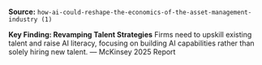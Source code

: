 **Source:** `how-ai-could-reshape-the-economics-of-the-asset-management-industry (1)`

**Key Finding: Revamping Talent Strategies**
Firms need to upskill existing talent and raise AI literacy, focusing on building AI capabilities rather than solely hiring new talent. — McKinsey 2025 Report
